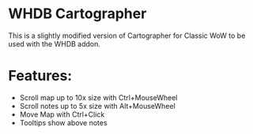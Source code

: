 # WHDB Cartographer
This is a slightly modified version of Cartographer for Classic WoW to be used with the WHDB addon.

# Features:
 * Scroll map up to 10x size with Ctrl+MouseWheel
 * Scroll notes up to 5x size with Alt+MouseWheel
 * Move Map with Ctrl+Click
 * Tooltips show above notes
